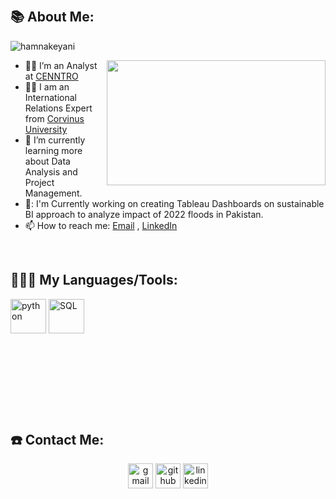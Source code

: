 
<p>&nbsp;</p>

## 📚 About Me:
<p align="left"> <img src="https://komarev.com/ghpvc/?username=hamnakeyani&label=Views&color=blue&style=plastic" alt="hamnakeyani" /> </p>
<a href="https://github.com/SABERGLOW/"><img align="right" width="350" height="200" src="https://github.com/SABERGLOW/SABERGLOW/blob/master/Misc/aboutme.gif"></a>


- :man_teacher: I’m an Analyst at [CENNTRO](https://cenntro-europe.com/?gad_source=1&gclid=EAIaIQobChMItJfKx-qUgwMVV_RRCh22bwVOEAAYASAAEgLCW_D_BwE) 
- :man_teacher: I am an International Relations Expert from [Corvinus University](https://www.uni-corvinus.hu/post/landing-page/international-application-to-corvinus-university-of-budapest/international-relations/?lang=en)
- :seedling: I’m currently learning more about Data Analysis and Project Management.
- 🚀: I'm Currently working on creating Tableau Dashboards on sustainable BI approach to analyze impact of 2022 floods in Pakistan.
- :mailbox: How to reach me: [Email](khalidhamna473@gmail.com) , [LinkedIn](http://www.linkedin.com/in/hamna-khalid03)


<p>&nbsp;</p>

## 👨🏻‍💻 My Languages/Tools:
<div>
<img src="https://github.com/SABERGLOW/SABERGLOW/blob/master/Misc/image%20backups/homeycombs/Python.png" alt="python" width="57" height="55"/> 
<img src="https://github.com/SABERGLOW/SABERGLOW/blob/master/Misc/image%20backups/homeycombs/SQL.png" alt="SQL" width="57" height="55"/> 
<p>&nbsp;</p>

</div>

<p>&nbsp;</p>
<p>&nbsp;</p>
<p>&nbsp;</p>





## ☎️ Contact Me:
<p align="center">
<a href = "mailto:khalidhamna473@gmail.com"><img src='https://img.icons8.com/color/48/000000/gmail.png' alt='gmail' height='40'></a>
<a href = https://github.com/hamnakeyani><img src='https://img.icons8.com/color/2x/github--v1.png' alt='github' height='40'></a>
<a href = http://www.linkedin.com/in/hamna-khalid03/><img src='https://img.icons8.com/color/2x/linkedin.png' alt='linkedin' height='40'></a>



  
<p>&nbsp;</p>


  

